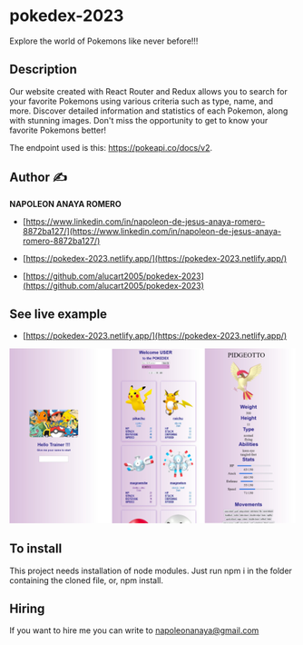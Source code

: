 # pokedex-2023
Explore the world of Pokemons like never before!!!

## Description

Our website created with React Router and Redux allows you to search for your favorite Pokemons using various criteria such as type, name, and more. Discover detailed information and statistics of each Pokemon, along with stunning images. Don't miss the opportunity to get to know your favorite Pokemons better! 

The endpoint used is this:
https://pokeapi.co/docs/v2.

## Author ✍

**NAPOLEON ANAYA ROMERO**

-	[https://www.linkedin.com/in/napoleon-de-jesus-anaya-romero-8872ba127/](https://www.linkedin.com/in/napoleon-de-jesus-anaya-romero-8872ba127/)

-	[https://pokedex-2023.netlify.app/](https://pokedex-2023.netlify.app/)

-	[https://github.com/alucart2005/pokedex-2023](https://github.com/alucart2005/pokedex-2023)

## See live example

- [https://pokedex-2023.netlify.app/](https://pokedex-2023.netlify.app/)
 
![..](https://raw.githubusercontent.com/alucart2005/pokedex-2023/Pokedex-Ver2/public/Capture-Pokedex.jpg)


## To install

This project needs installation of node modules. Just run npm i in the folder containing the cloned file, or, npm install.

## Hiring 
If you want to hire me you can write to napoleonanaya@gmail.com
